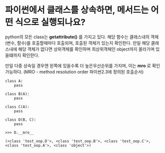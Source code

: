 # 파이썬에서 클래스를 상속하면, 메서드는 어떤 식으로 실행되나요?

python의 모든 class는 **__getattribute__()** 를 가지고 있다. 해당 함수는 클래스내의 객체(변수, 함수)를 호출할때마다 호출되며, 호출된 객체가 있는지 확인한다. 만일 해당 클래스내에 해당 객체가 없다면 상위객체를 확인하며 최상위객체인 object까지 올라가며 있을떄까지 확인한다.

  

만일 다중 상속일 경우엔 왼쪽에 있을수록 더 높은우선순위를 가지며, 이는 __mro__ 로 확인 가능하다. (MRO - method resolution order 파이썬2.3에 정의된 호출순서)

  
```
class A:
	pass

class B(A):
	pass

class C(A):
	pass

class D(B, C):
	pass
	
>>> D.__mro__

(<class 'test_oop.D'>, <class 'test_oop.B'>, <class 'test_oop.C'>, <class 'test_oop.A'>, <class 'object'>)
```
